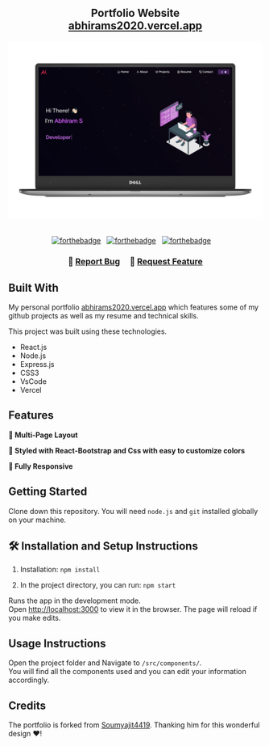 <h2 align="center">
  Portfolio Website<br/>
  <a href="https://abhirams2020.vercel.app" target="_blank">abhirams2020.vercel.app</a>
</h2>
<div align="center">
  <img alt="Demo" src="./Images/readme-img1.png" />
</div>

<br/>

<center>

[![forthebadge](https://forthebadge.com/images/badges/built-with-love.svg)](https://forthebadge.com) &nbsp;
[![forthebadge](https://forthebadge.com/images/badges/made-with-javascript.svg)](https://forthebadge.com) &nbsp;
[![forthebadge](https://forthebadge.com/images/badges/open-source.svg)](https://forthebadge.com) &nbsp; &nbsp;

</center>
<h3 align="center">
    🔹
    <a href="https://github.com/abhirams2020/abhirams2020_portfolio/issues">Report Bug</a> &nbsp; &nbsp;
    🔹
    <a href="https://github.com/abhirams2020/abhirams2020_portfolio/issues">Request Feature</a>
</h3>


## Built With

My personal portfolio <a href="https://abhirams2020.vercel.app" target="_blank">abhirams2020.vercel.app</a> which features some of my github projects as well as my resume and technical skills.<br/>

This project was built using these technologies.

- React.js
- Node.js
- Express.js
- CSS3
- VsCode
- Vercel

## Features

**📖 Multi-Page Layout**

**🎨 Styled with React-Bootstrap and Css with easy to customize colors**

**📱 Fully Responsive**

## Getting Started

Clone down this repository. You will need `node.js` and `git` installed globally on your machine.

## 🛠 Installation and Setup Instructions

1. Installation: `npm install`

2. In the project directory, you can run: `npm start`

Runs the app in the development mode.\
Open [http://localhost:3000](http://localhost:3000) to view it in the browser.
The page will reload if you make edits.

## Usage Instructions

Open the project folder and Navigate to `/src/components/`. <br/>
You will find all the components used and you can edit your information accordingly.

## Credits

The portfolio is forked from [Soumyajit4419](https://github.com/soumyajit4419/Portfolio). Thanking him for this wonderful design  ❤️!
